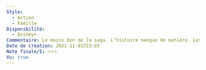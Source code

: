 ```yaml
---
Style:
  - Action
  - Famille
Disponibilité:
  - Disney+
Commentaire: Le moins bon de la saga. L’histoire manque de matière. Les nouveaux personnages sont intéressants mais sans plus.
Date de création: 2021-11-01T23:03
Note finale/5: ⭐⭐⭐
Vu: true
---
```

